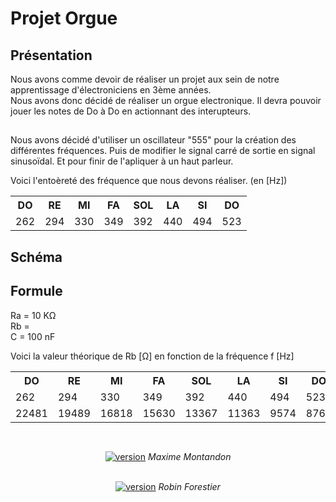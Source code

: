 <h1>Projet Orgue</h1>
<h2>Présentation</h2>

<div>
 <p>Nous avons comme devoir de réaliser un projet aux sein de notre apprentissage d'électroniciens en 3ème années.<br>
  Nous avons donc décidé de réaliser un orgue electronique. Il devra pouvoir jouer les notes de Do à Do en actionnant des interupteurs.</p>
</div>

<h2> </h2>

<p>Nous avons décidé d'utiliser un oscillateur "555" pour la création des différentes fréquences. Puis de modifier le signal carré de sortie en signal sinusoïdal. 
Et pour finir de l'apliquer à un haut parleur.</p>
<p>Voici l'entoèreté des fréquence que nous devons réaliser. (en [Hz]) </p>
<table>
 <tr>
  <th>DO</th>
  <th>RE</th>
  <th>MI</th>
  <th>FA</th>
  <th>SOL</th>
  <th>LA</th>
  <th>SI</th>
  <th>DO</th>
 </tr>
 <tr>
  <td>262</td>
  <td>294</td>
  <td>330</td>
  <td>349</td>
  <td>392</td>
  <td>440</td>
  <td>494</td>
  <td>523</td>
 </tr>
</table>

<h2>Schéma</h2>

<h2>Formule</h2>

Ra = 10 KΩ </br>
Rb = </br>
C = 100 nF </br>

Voici la valeur théorique de Rb [Ω] en fonction de la fréquence f [Hz]

<table>
 <tr>
  <th>DO</th>
  <th>RE</th>
  <th>MI</th>
  <th>FA</th>
  <th>SOL</th>
  <th>LA</th>
  <th>SI</th>
  <th>DO</th>
 </tr>
 <tr>
  <td>262</td>
  <td>294</td>
  <td>330</td>
  <td>349</td>
  <td>392</td>
  <td>440</td>
  <td>494</td>
  <td>523</td>
</tr>
<tr>
  <td>22481</td>
  <td>19489</td>
  <td>16818</td>
  <td>15630</td>
  <td>13367</td>
  <td>11363</td>
  <td>9574</td>
  <td>8767</td>
 </tr>

</table>


<h2> </h2>
<p align="center"> <br> <a href="https://github.com/Montandon-Varoda/"><img src="https://img.shields.io/badge/My-GitHub-red.svg" alt="version"/></a> <i> Maxime Montandon </i></p>
<p align="center"> <br> <a href="https://github.com/Forestierr/"><img src="https://img.shields.io/badge/My-GitHub-red.svg" alt="version"/></a> <i> Robin Forestier </i></p>
